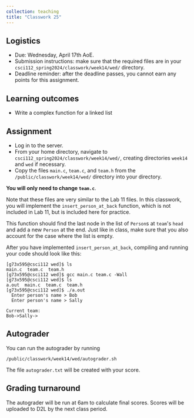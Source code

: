 ```yaml
---
collection: teaching
title: "Classwork 25"
---
```


## Logistics
* Due: Wednesday, April 17th AoE.
* Submission instructions: make sure that the required files are in your
	`csci112_spring2024/classwork/week14/wed/` directory.
* Deadline reminder: after the deadline passes, you cannot earn any points for
	this assignment.

## Learning outcomes
* Write a complex function for a linked list

## Assignment

* Log in to the server.
* From your home directory, navigate to `csci112_spring2024/classwork/week14/wed/`, creating directories `week14`
and `wed` if necessary.
* Copy the files `main.c`, `team.c`, and `team.h` from the `/public/classwork/week14/wed/` directory into your directory.

**You will only need to change `team.c`**.

Note that these files are very similar to the Lab 11 files. In this classwork,
you will implement the `insert_person_at_back` function, which is not included
in Lab 11, but is included here for practice.

This function should find the last node in the list of `Person`s at `team`'s
`head` and add a new `Person` at the end. Just like in class, make sure that
you also account for the case where the list is empty.

After you have implemented `insert_person_at_back`, compiling and running your
code should look like this:

```
[g73x595@csci112 wed]$ ls
main.c  team.c  team.h
[g73x595@csci112 wed]$ gcc main.c team.c -Wall
[g73x595@csci112 wed]$ ls
a.out  main.c  team.c  team.h
[g73x595@csci112 wed]$ ./a.out
  Enter person's name > Bob
  Enter person's name > Sally

Current team:
Bob->Sally->

```

## Autograder

You can run the autograder by running

```
/public/classwork/week14/wed/autograder.sh
```

The file `autograder.txt` will be created with your score.

## Grading turnaround

The autograder will be run at 6am to calculate final scores. Scores will be
uploaded to D2L by the next class period.
